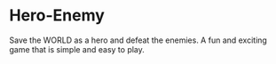 # Hero-Enemy
Save the WORLD as a hero and defeat the enemies. A fun and exciting game that is simple and easy to play.
